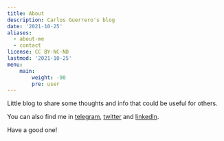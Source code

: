 ```yaml
---
title: About
description: Carlos Guerrero's blog
date: '2021-10-25'
aliases:
  - about-me
  - contact
license: CC BY-NC-ND
lastmod: '2021-10-25'
menu:
    main: 
        weight: -90
        pre: user
---
```


Little blog to share some thoughts and info that could be useful for others. 

You can also find me in [telegram](https://t.me/guerrerocarlos), [twitter](https://twitter.com/guerrerocarlos) and [linkedIn](https://www.linkedin.com/in/gnuwarrior).

Have a good one!